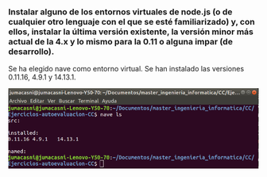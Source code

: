 ### Instalar alguno de los entornos virtuales de node.js (o de cualquier otro lenguaje con el que se esté familiarizado) y, con ellos, instalar la última versión existente, la versión minor más actual de la 4.x y lo mismo para la 0.11 o alguna impar (de desarrollo).

Se ha elegido nave como entorno virtual. Se han instalado las versiones 0.11.16, 4.9.1 y 14.13.1.

![](https://github.com/Jumacasni/Ejercicios-autoevaluacion-CC/blob/main/images/semana2-image1.png)